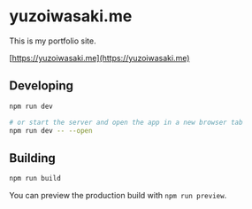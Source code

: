 # yuzoiwasaki.me

This is my portfolio site.

[https://yuzoiwasaki.me](https://yuzoiwasaki.me)

## Developing


```bash
npm run dev

# or start the server and open the app in a new browser tab
npm run dev -- --open
```

## Building

```bash
npm run build
```

You can preview the production build with `npm run preview`.
